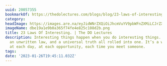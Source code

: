 ```yaml
---
uuid: 20057355
bookmarkOf: https://thedolectures.com/blogs/blog/23-laws-of-interesting
category:
headImage: https://images.are.na/eyJidWNrZXQiOiJhcmVuYV9pbWFnZXMiLCJrZXkiOiIyMDA1NzM1NS9vcmlnaW5hbF9kYmUxOWExZTliMGEzNjVmNzRmZTRlODI1YzEwOGQyYi5wbmciLCJlZGl0cyI6eyJyZXNpemUiOnsid2lkdGgiOjEyMDAsImhlaWdodCI6MTIwMCwiZml0IjoiaW5zaWRlIiwid2l0aG91dEVubGFyZ2VtZW50Ijp0cnVlfSwid2VicCI6eyJxdWFsaXR5Ijo5MH0sImpwZWciOnsicXVhbGl0eSI6OTB9LCJyb3RhdGUiOm51bGx9fQ==?bc=0
imageName: dbe19a1e9b0a365f74fe4e825c108d2b.png
title: 23 Laws Of Interesting. | The DO Lectures
description: Interesting things happen when you do interesting things. It’s an equation,
  an unwritten law, and a universal truth all rolled into one. It’s a way at looking
  at each day, at each opportunity, each time you meet someone.
tags:
date: '2023-01-26T19:45:11.032Z'
---
```

